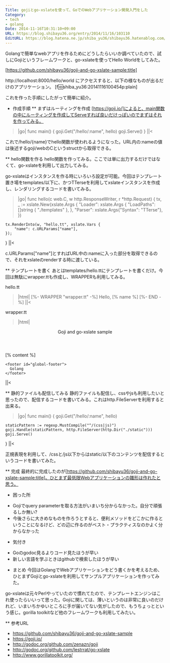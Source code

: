 ```yaml
---
Title: gojiとgo-xslateを使って、GoでのWebアプリケーション開発入門をした
Category:
- tech
- golang
Date: 2014-11-16T10:31:10+09:00
URL: https://blog.shibayu36.org/entry/2014/11/16/103110
EditURL: https://blog.hatena.ne.jp/shiba_yu36/shibayu36.hatenablog.com/atom/entry/8454420450073995016
---
```


Golangで簡単なwebアプリを作るためにどうしたらいいか調べていたので、試しにGojiというフレームワークと、go-xslateを使ってHello Worldをしてみた。

[https://github.com/shibayu36/goji-and-go-xslate-sample:title]

http://localhost:8000/hello/world にアクセスすると、以下の様なものが出るだけのアプリケーション。
[f:id:shiba_yu36:20141116100454p:plain]

これを作った手順にしたがって簡単に紹介。

* 作成手順
** まずはルーティングを作成
[https://goji.io/]によると、main関数の中にルーティングを作成してServeすれば良いだけっぽいのでまずはそれを作ってみる。

>|go|
func main() {
	goji.Get("/hello/:name", hello)
	goji.Serve()
}
||<

これで/hello/{name}でhello関数が使われるようになった。URL内の:nameの値は後述するgoji/webのCというstructから取得できる。

** hello関数を作る
hello関数を作ってみる。ここでは単に出力するだけではなくて、go-xslateを利用して出力してみる。

go-xslateはインスタンスを作る時にいろいろ設定が可能。今回はテンプレート置き場をtemplates/以下に、かつTTerseを利用してxslateインスタンスを作成し、レンダリングするコードを書いてみる。

>|go|
func hello(c web.C, w http.ResponseWriter, r *http.Request) {
	tx, _ := xslate.New(xslate.Args {
		"Loader": xslate.Args {
			"LoadPaths": []string { "./templates" },
		},
		"Parser": xslate.Args{"Syntax": "TTerse"},
	})

	tx.RenderInto(w, "hello.tt", xslate.Vars {
		"name": c.URLParams["name"],
	});
}
||<

c.URLParams["name"]とすればURL中の:nameに入った部分を取得できるので、それをxslateのrenderする時に渡している。

** テンプレートを書く
あとはtemplates/hello.ttにテンプレートを書くだけ。今回は無駄にwrapper.ttも作成し、WRAPPERも利用してみる。

hello.tt
>|html|
[%- WRAPPER "wrapper.tt" -%]
  Hello, [% name %]
[%- END -%]
||<

wrapper.tt
>|html|
<!DOCTYPE html>
<html>
  <head>
    <title>Goji and go-xslate sample</title>
    <meta charset="utf-8"/>
    <meta name="viewport" content="width=device-width, initial-scale=1.0, maximum-scale=1.0, user-scalable=no"/>
    <link rel="stylesheet" type="text/css" href="/css/style.css" />
    <script src="/js/main.js"></script>
  </head>
  <body>
    <header id="global-header">
      Goji and go-xslate sample
    </header>
    <div id="content">
      [% content %]
    </div>

    <footer id="global-footer">
      Golang
    </footer>
  </body>
</html>
||<

** 静的ファイルも配信してみる
静的ファイルも配信し、cssやjsも利用したいと思ったので、配信するコードを書いてみる。これはhttp.FileServerを利用すると出来る。

>|go|
func main() {
	goji.Get("/hello/:name", hello)

	staticPattern := regexp.MustCompile("^/(css|js)")
	goji.Handle(staticPattern, http.FileServer(http.Dir("./static")))
	goji.Serve()
}
||<

正規表現を利用して、/cssと/js以下からはstatic/以下のコンテンツを配信するというコードを書いてみた。

** 完成
最終的に完成したのが[https://github.com/shibayu36/goji-and-go-xslate-sample:title]。ひとまず最低限Webアプリケーションの雛形は作れたと思う。

* 困った所
- Gojiでquery parameterを取る方法がいまいち分からなかった。自分で頑張るしか無い?
- 今後さらに大きめなものを作ろうとすると、便利メソッドをどこかに作るということになるけど、どの辺に作るのがベスト・プラクティスなのかよく分からなかった

* 気付き
- Goのgodoc見るよりコード見たほうが早い
- 新しい言語を学ぶときはgithubで検索したほうが早い

* まとめ
今回はGolangでWebアプリケーションをどう書くかを考えるため、ひとまずGojiとgo-xslateを利用してサンプルアプリケーションを作ってみた。

go-xslateは元々Perlやっていたので慣れてたので、テンプレートエンジンはこれ使ったらいいって思った。Gojiに関しては、薄いというのは非常に良いのだけれど、いまいちかゆいところに手が届いてない気がしたので、もうちょっとという感じ。gorilla toolkitなど他のフレームワークも利用してみたい。

** 参考URL
- https://github.com/shibayu36/goji-and-go-xslate-sample
- https://goji.io/
- http://godoc.org/github.com/zenazn/goji
- http://godoc.org/github.com/lestrrat/go-xslate
- http://www.gorillatoolkit.org/
